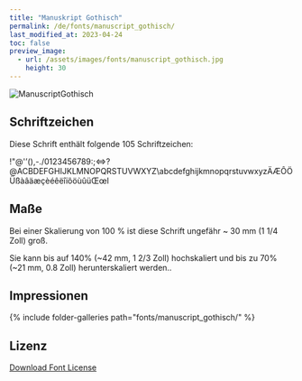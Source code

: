 ```yaml
---
title: "Manuskript Gothisch"
permalink: /de/fonts/manuscript_gothisch/
last_modified_at: 2023-04-24
toc: false
preview_image:
  - url: /assets/images/fonts/manuscript_gothisch.jpg
    height: 30
---
```

![ManuscriptGothisch](/assets/images/fonts/manuscript_gothisch.jpg)

## Schriftzeichen

Diese Schrift enthält folgende 105 Schriftzeichen:

!"@'’(),-./0123456789:;<=>?@ACBDEFGHIJKLMNOPQRSTUVWXYZ\abcdefghijkmnopqrstuvwxyzÄÆÔÖÜßàâäæçèéêëîïôöùûüŒœl

## Maße

Bei einer Skalierung von 100 % ist diese Schrift ungefähr ~ 30 mm (1 1/4 Zoll) groß.

Sie kann bis auf 140% (~42 mm, 1 2/3  Zoll) hochskaliert und bis zu  70% (~21 mm, 0.8 Zoll) herunterskaliert werden..

## Impressionen

{% include folder-galleries path="fonts/manuscript_gothisch/" %}

## Lizenz

[Download Font License](https://github.com/inkstitch/inkstitch/tree/main/fonts/manuskript_gotisch/LICENSE)
